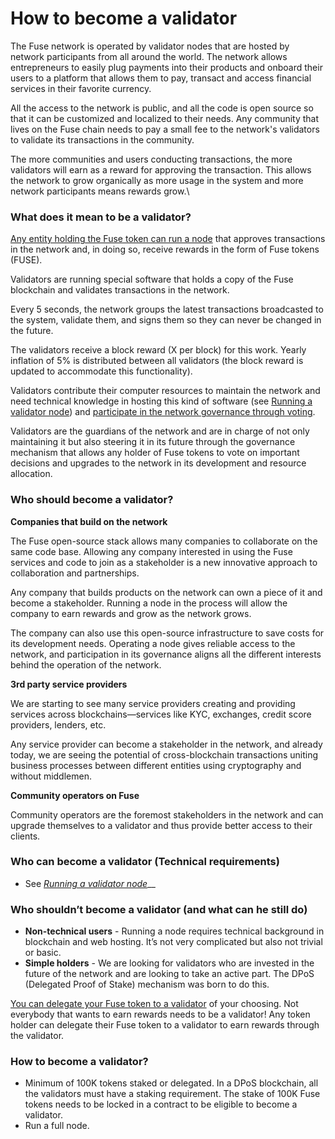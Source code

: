 # How to become a validator

The Fuse network is operated by validator nodes that are hosted by network participants from all around the world. The network allows entrepreneurs to easily plug payments into their products and onboard their users to a platform that allows them to pay, transact and access financial services in their favorite currency.&#x20;

All the access to the network is public, and all the code is open source so that it can be customized and localized to their needs. Any community that lives on the Fuse chain needs to pay a small fee to the network's validators to validate its transactions in the community.

The more communities and users conducting transactions, the more validators will earn as a reward for approving the transaction. This allows the network to grow organically as more usage in the system and more network participants means rewards grow.\


### What does it mean to be a validator?

[Any entity holding the Fuse token can run a node](broken-reference) that approves transactions in the network and, in doing so, receive rewards in the form of Fuse tokens (FUSE).

Validators are running special software that holds a copy of the Fuse blockchain and validates transactions in the network.

Every 5 seconds, the network groups the latest transactions broadcasted to the system, validate them, and signs them so they can never be changed in the future.

The validators receive a block reward (X per block) for this work. Yearly inflation of 5% is distributed between all validators (the block reward is updated to accommodate this functionality).

Validators contribute their computer resources to maintain the network and need technical knowledge in hosting this kind of software (see [Running a validator node](getting-started-as-a-validator-on-fuse-mainnet.md)) and [participate in the network governance through voting](../../understanding-fuse/intro-to-fuse/fuse-governance-and-development/).

Validators are the guardians of the network and are in charge of not only maintaining it but also steering it in its future through the governance mechanism that allows any holder of Fuse tokens to vote on important decisions and upgrades to the network in its development and resource allocation.

### Who should become a validator?

**Companies that build on the network**&#x20;

The Fuse open-source stack allows many companies to collaborate on the same code base. Allowing any company interested in using the Fuse services and code to join as a stakeholder is a new innovative approach to collaboration and partnerships.

Any company that builds products on the network can own a piece of it and become a stakeholder. Running a node in the process will allow the company to earn rewards and grow as the network grows.

The company can also use this open-source infrastructure to save costs for its development needs. Operating a node gives reliable access to the network, and participation in its governance aligns all the different interests behind the operation of the network.

**3rd party service providers**

We are starting to see many service providers creating and providing services across blockchains—services like KYC, exchanges, credit score providers, lenders, etc.

Any service provider can become a stakeholder in the network, and already today, we are seeing the potential of cross-blockchain transactions uniting business processes between different entities using cryptography and without middlemen.

**Community operators on Fuse**

Community operators are the foremost stakeholders in the network and can upgrade themselves to a validator and thus provide better access to their clients.&#x20;

### Who can become a validator (Technical requirements)

* See [_Running a validator node_](getting-started-as-a-validator-on-fuse-mainnet.md)__

### Who shouldn’t become a validator (and what can he still do)

* **Non-technical users** - Running a node requires technical background in blockchain and web hosting. It’s not very complicated but also not trivial or basic.
* **Simple holders** - We are looking for validators who are invested in the future of the network and are looking to take an active part. The DPoS (Delegated Proof of Stake) mechanism was born to do this.

[You can delegate your Fuse token to a validator](../participating-in-network-consensus/stake-delegate-and-withdraw.md) of your choosing. Not everybody that wants to earn rewards needs to be a validator! Any token holder can delegate their Fuse token to a validator to earn rewards through the validator.

### How to become a validator?

* Minimum of 100K tokens staked or delegated. In a DPoS blockchain, all the validators must have a staking requirement. The stake of 100K Fuse tokens needs to be locked in a contract to be eligible to become a validator.
* Run a full node.
